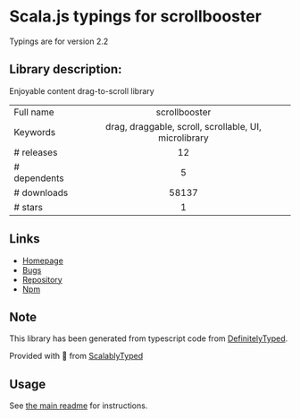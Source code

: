 
# Scala.js typings for scrollbooster

Typings are for version 2.2

## Library description:
Enjoyable content drag-to-scroll library

|                    |                 |
| ------------------ | :-------------: |
| Full name          | scrollbooster |
| Keywords           | drag, draggable, scroll, scrollable, UI, microlibrary |
| # releases         | 12 |
| # dependents       | 5 |
| # downloads        | 58137 |
| # stars            | 1 |

## Links
- [Homepage](https://ilyashubin.github.io/scrollbooster)
- [Bugs](https://github.com/ilyashubin/scrollbooster/issues)
- [Repository](https://github.com/ilyashubin/scrollbooster)
- [Npm](https://www.npmjs.com/package/scrollbooster)
    


## Note
This library has been generated from typescript code from [DefinitelyTyped](https://definitelytyped.org).

Provided with :purple_heart: from [ScalablyTyped](https://github.com/oyvindberg/ScalablyTyped)

## Usage
See [the main readme](../../readme.md) for instructions.


